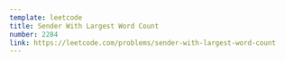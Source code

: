 ```yaml
---
template: leetcode
title: Sender With Largest Word Count
number: 2284
link: https://leetcode.com/problems/sender-with-largest-word-count
---
```

